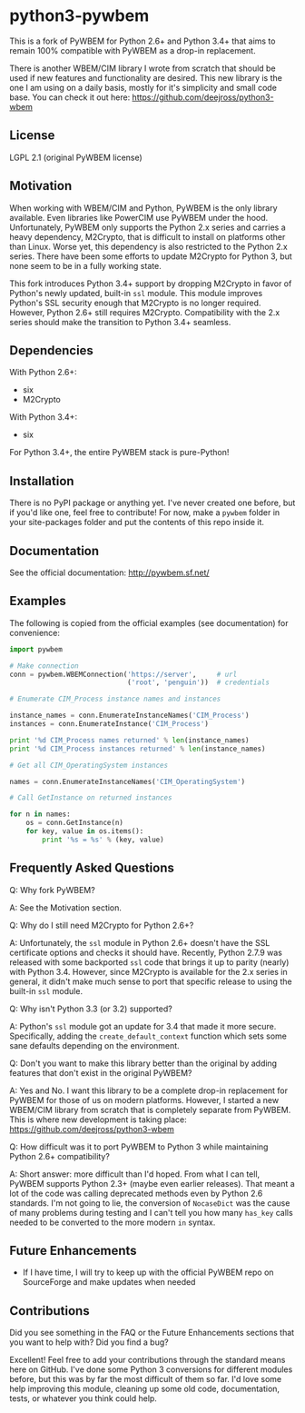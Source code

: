 python3-pywbem
==============

This is a fork of PyWBEM for Python 2.6+ and Python 3.4+ that aims to remain 100% compatible with PyWBEM as a drop-in replacement.

There is another WBEM/CIM library I wrote from scratch that should be used if new features and functionality are desired. This new library is the one I am using on a daily basis, mostly for it's simplicity and small code base. You can check it out here: https://github.com/deejross/python3-wbem

License
-------
LGPL 2.1 (original PyWBEM license)

Motivation
----------
When working with WBEM/CIM and Python, PyWBEM is the only library available. Even libraries like PowerCIM use PyWBEM under the hood. Unfortunately, PyWBEM only supports the Python 2.x series and carries a heavy dependency, M2Crypto, that is difficult to install on platforms other than Linux. Worse yet, this dependency is also restricted to the Python 2.x series. There have been some efforts to update M2Crypto for Python 3, but none seem to be in a fully working state.

This fork introduces Python 3.4+ support by dropping M2Crypto in favor of Python's newly updated, built-in `ssl` module. This module improves Python's SSL security enough that M2Crypto is no longer required. However, Python 2.6+ still requires M2Crypto. Compatibility with the 2.x series should make the transition to Python 3.4+ seamless.

Dependencies
------------
With Python 2.6+:
* six
* M2Crypto

With Python 3.4+:
 * six
 
For Python 3.4+, the entire PyWBEM stack is pure-Python!

Installation
------------
There is no PyPI package or anything yet. I've never created one before, but if you'd like one, feel free to contribute! For now, make a `pywbem` folder in your site-packages folder and put the contents of this repo inside it.

Documentation
-------------
See the official documentation: http://pywbem.sf.net/

Examples
--------
The following is copied from the official examples (see documentation) for convenience:

```python
import pywbem

# Make connection
conn = pywbem.WBEMConnection('https://server',     # url
                             ('root', 'penguin'))  # credentials

# Enumerate CIM_Process instance names and instances

instance_names = conn.EnumerateInstanceNames('CIM_Process')
instances = conn.EnumerateInstance('CIM_Process')

print '%d CIM_Process names returned' % len(instance_names)
print '%d CIM_Process instances returned' % len(instance_names)

# Get all CIM_OperatingSystem instances

names = conn.EnumerateInstanceNames('CIM_OperatingSystem')

# Call GetInstance on returned instances

for n in names:
    os = conn.GetInstance(n)
    for key, value in os.items():
        print '%s = %s' % (key, value)
```

Frequently Asked Questions
--------------------------
Q: Why fork PyWBEM?

A: See the Motivation section.


Q: Why do I still need M2Crypto for Python 2.6+?

A: Unfortunately, the `ssl` module in Python 2.6+ doesn't have the SSL certificate options and checks it should have. Recently, Python 2.7.9 was released with some backported `ssl` code that brings it up to parity (nearly) with Python 3.4. However, since M2Crypto is available for the 2.x series in general, it didn't make much sense to port that specific release to using the built-in `ssl` module.


Q: Why isn't Python 3.3 (or 3.2) supported?

A: Python's `ssl` module got an update for 3.4 that made it more secure. Specifically, adding the `create_default_context` function which sets some sane defaults depending on the environment.


Q: Don't you want to make this library better than the original by adding features that don't exist in the original PyWBEM?

A: Yes and No. I want this library to be a complete drop-in replacement for PyWBEM for those of us on modern platforms. However, I started a new WBEM/CIM library from scratch that is completely separate from PyWBEM. This is where new development is taking place: https://github.com/deejross/python3-wbem


Q: How difficult was it to port PyWBEM to Python 3 while maintaining Python 2.6+ compatibility?

A: Short answer: more difficult than I'd hoped. From what I can tell, PyWBEM supports Python 2.3+ (maybe even earlier releases). That meant a lot of the code was calling deprecated methods even by Python 2.6 standards. I'm not going to lie, the conversion of `NocaseDict` was the cause of many problems during testing and I can't tell you how many `has_key` calls needed to be converted to the more modern `in` syntax.


Future Enhancements
-------------------
* If I have time, I will try to keep up with the official PyWBEM repo on SourceForge and make updates when needed


Contributions
-------------
Did you see something in the FAQ or the Future Enhancements sections that you want to help with? Did you find a bug?

Excellent! Feel free to add your contributions through the standard means here on GitHub. I've done some Python 3 conversions for different modules before, but this was by far the most difficult of them so far. I'd love some help improving this module, cleaning up some old code, documentation, tests, or whatever you think could help.
